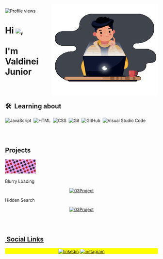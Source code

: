 <img align="right" width="350em" height="300em" src="https://github.com/ValdineiJunior/ValdineiJunior/blob/main/animation_500_kv8i962g.gif"/>

<p align="left"> <img src="https://komarev.com/ghpvc/?username=valdineijunior&color=red" alt="Profile views" /> </p>

<h1>Hi <img src="https://raw.githubusercontent.com/kaueMarques/kaueMarques/master/hi.gif" width="30px">, <br><br> I'm Valdinei Junior </h1>

<br><br>

## 🛠 &nbsp;Learning about

![JavaScript](https://img.shields.io/badge/-JavaScript-05122A?style=flat&logo=javascript)&nbsp;
![HTML](https://img.shields.io/badge/-HTML-05122A?style=flat&logo=HTML5)&nbsp;
![CSS](https://img.shields.io/badge/-CSS-05122A?style=flat&logo=CSS3&logoColor=1572B6)&nbsp;
![Git](https://img.shields.io/badge/-Git-05122A?style=flat&logo=git)&nbsp;
![GitHub](https://img.shields.io/badge/-GitHub-05122A?style=flat&logo=github)&nbsp;
![Visual Studio Code](https://img.shields.io/badge/-Visual%20Studio%20Code-05122A?style=flat&logo=visual-studio-code&logoColor=007ACC)&nbsp;

<br><br>

<h2>
  Projects
</h2>

<span style="display: inline_block">

<p align="left">
  <a href="https://valdineijunior.github.io/BlurryLoading/">
  <img alt="Screenshot project" src="https://github.com/ValdineiJunior/BlurryLoading/blob/main/Screenshot.png" width="20%" height="auto">
  </a>
  <p>
    Blurry Loading
  </p>
</p>

<p align="center">
  <a href="https://valdineijunior.github.io/HiddenSearch/">
  <img alt="03Project" src="https://github.com/ValdineiJunior/HiddenSearch/blob/main/assets/Screenshot.png"  width="20%" height="auto">
  </a>
  <p>
    Hidden Search
  </p>
</p>

<p align="center">
  <a href="https://valdineijunior.github.io/RotatingNavigation/">
  <img alt="03Project" src="https://github.com/ValdineiJunior/RotatingNavigation/blob/main/assets/ScreenShot.png" width="20%" height="auto>
  </a>
</p>
                                                                                                                                      </span>
<br>

<div align="center">

<br><br>

## &nbsp;Social Links

<p align="center" style="background:yellow">
<a href="https://www.linkedin.com/in/valdinei-de-paula-junior-009634230/" target="_blank">
  <img align="center" src="https://img.shields.io/badge/-ValdineiJunior-05122A?style=flat&logo=linkedin" alt="linkedin"/>
</a>
<a href="https://www.instagram.com/valdineidepaulajunior/" target="_blank">
 <img align="center" src="https://img.shields.io/badge/-ValdineiJunior-05122A?style=flat&logo=instagram" alt="instagram"/>
</a>
</p>
